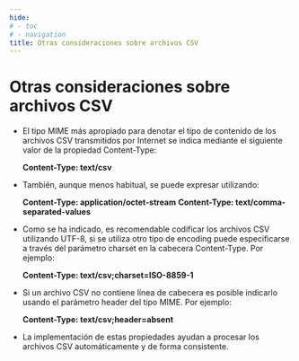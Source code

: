 ```yaml
---
hide:
# - toc
# - navigation
title: Otras consideraciones sobre archivos CSV
---
```


# Otras consideraciones sobre archivos CSV

- El tipo MIME más apropiado para denotar el tipo de contenido de los archivos CSV transmitidos por Internet se indica mediante el siguiente valor de la propiedad
Content-Type:

	**Content-Type: text/csv**
	
- También, aunque menos habitual, se puede expresar utilizando:

	**Content-Type: application/octet-stream**
	**Content-Type: text/comma-separated-values**

- Como se ha indicado, es recomendable codificar los archivos CSV utilizando UTF-8, si se utiliza otro tipo de encoding puede especificarse a través del parámetro charset en la cabecera Content-Type. Por ejemplo:

	**Content-Type: text/csv;charset=ISO-8859-1**
	
- Si un archivo CSV no contiene línea de cabecera es posible indicarlo usando el parámetro header del tipo MIME. Por ejemplo:

	**Content-Type: text/csv;header=absent**
	
-  La implementación de estas propiedades ayudan a procesar los archivos CSV automáticamente y de forma consistente.
	
